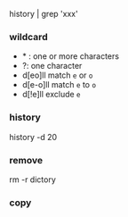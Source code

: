 history | grep 'xxx'

### wildcard
-  \* : one or more  characters
- ?: one character
- d[eo]ll match `e` or `o` 
- d[e-o]ll match `e` to `o`
- d[!e]ll exclude `e`

### history
history -d 20

### remove
rm -r dictory

### copy
